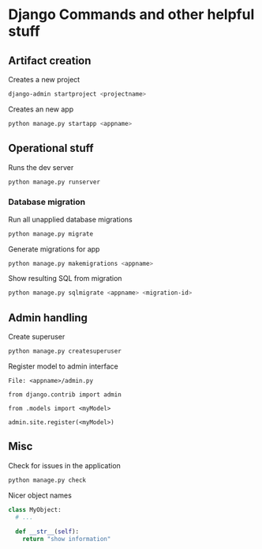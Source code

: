 # Django Commands and other helpful stuff

## Artifact creation
Creates a new project
```bash
django-admin startproject <projectname>
```

Creates an new app
```bash
python manage.py startapp <appname>
```

## Operational stuff

Runs the dev server
```bash
python manage.py runserver
```

### Database migration

Run all unapplied database migrations
```bash
python manage.py migrate
```

Generate migrations for app
```bash
python manage.py makemigrations <appname>
```

Show resulting SQL from migration
```bash
python manage.py sqlmigrate <appname> <migration-id>
```

## Admin handling

Create superuser
```bash
python manage.py createsuperuser
```

Register model to admin interface
```
File: <appname>/admin.py

from django.contrib import admin

from .models import <myModel>

admin.site.register(<myModel>)
```

## Misc

Check for issues in the application
```bash
python manage.py check
```

Nicer object names
```python
class MyObject:
  # ...
  
  def __str__(self):
    return "show information"
```
